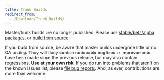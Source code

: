 ```yaml
---
title: Trunk Builds
redirect_from:
  - /Download/Trunk_Builds/
---
```


Master/trunk builds are no longer published. Please use [stable/beta/alpha packages](/download/), or [build from source](/developers/building-monodevelop/).

If you build from source, be aware that master builds undergone little or no QA testing. They will likely contain noticeable bugfixes or improvements have been made since the previous release, but may also contain regressions. **Use at your own risk**. If you do run into problems that aren't on the known issues list, please [file bug reports](/Developers). And, as ever, contributions are more than welcome.

